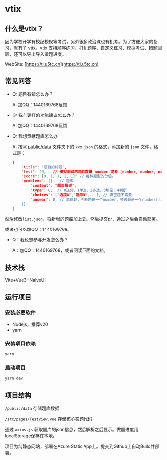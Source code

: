 # vtix

## 什么是vtix？

因为学校开学有校纪校规等考试，另外很多政治课也有机考。为了方便大家的复习，就有了 vtix。vtix 支持顺序练习、打乱题序、自定义练习、模拟考试、错题回顾，还可以导出导入做题进度。

WebSite: [https://ti.u5tc.cn](https://ti.u5tc.cn)

## 常见问答

- Q: 题目有错怎么办？
  
  A: 加QQ：1440169768反馈
  
-   Q: 我有更好的功能建议怎么办？

    A: 加QQ：1440169768反馈

-   Q: 我想贡献题库怎么办

    A: 按照 [public/data](https://github.com/yemaster/vstc/tree/master/public/data) 文件夹下的 `xxx.json` 的格式，添加新的 `json` 文件，格式是：

    ```json
    {
        "title": "题目的标题",
        "test": 20,   // 模拟测试的题目数量 number 或者 [number, number, number, number, number]，第一种是全部题目选，第二种是设定各题型的数量，题型分别是：送分题、单选题、多选题、填空题、判断题
        "score": [0, 1, 1, 1, 1]" // 每种题型的分值。
        "problems": [{   // 题库
        	"content": "题目描述",
            "type": 0,  // 0送分，1单选，2多选，3填空，4判断
            "choices": ["选项A","选项B",...], // 填空题不需要
    		"answer": 0, // 单选题，判断题是一个number，多选题是一个number[]，填空题是一个string
    	}]
    }
    ```

    

然后修改`list.json`，将新增的题库加上去。然后提交pr，通过之后会自动部署。

或者也可以加QQ：1440169768。

-   Q：我也想参与开发怎么办？

    A：加QQ：1440169768，或者阅读下面的文档。

## 技术栈

Vite+Vue3+NaiveUI

## 运行项目

### 安装必要软件

-   Nodejs，推荐v20
-   yarn

### 安装项目依赖

```sh
yarn
```

### 启动项目

```sh
yarn dev
```

## 项目结构

`/public/data` 存储题库数据

`/src/pages/TestView.vue` 存储核心答题代码

通过 `axios.js` 获取题库的json信息，然后解析之后显示。做题进度用localStorage保存在本地。

项目为纯静态网站，部署在Azure Static App上。提交到Github上自动Build并部署。